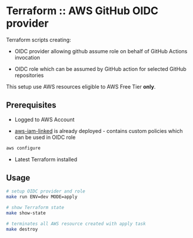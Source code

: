 # Terraform :: AWS GitHub OIDC provider

Terraform scripts creating:

- OIDC provider allowing github assume role on behalf of GitHub Actions invocation

- OIDC role which can be assumed by GitHub action for selected GitHub repositories

This setup use AWS resources eligible to AWS Free Tier __only__.

## Prerequisites

- Logged to AWS Account

- [aws-iam-linked](../aws-iam-linked) is already deployed - contains custom policies which can be used in OIDC role

```bash
aws configure
```

- Latest Terraform installed

## Usage

```bash
# setup OIDC provider and role
make run ENV=dev MODE=apply

# show Terraform state
make show-state

# terminates all AWS resource created with apply task
make destroy
```
